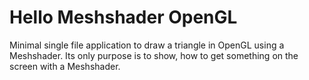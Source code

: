 # Hello Meshshader OpenGL

Minimal single file application to draw a triangle in OpenGL using a Meshshader. Its only purpose is to show, how to get something on the screen with a Meshshader.